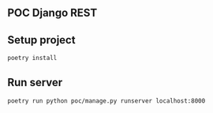 POC Django REST
---



## Setup project
```bash
poetry install
```


## Run server
```bash
poetry run python poc/manage.py runserver localhost:8000
```
